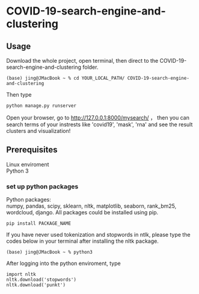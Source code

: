 # COVID-19-search-engine-and-clustering

## Usage
Download the whole project, open terminal, then direct to the COVID-19-search-engine-and-clustering folder.
```
(base) jing@JMacBook ~ % cd YOUR_LOCAL_PATH/ COVID-19-search-engine-and-clustering
```
Then type 
```
python manage.py runserver
```
Open your browser, go to http://127.0.0.1:8000/mysearch/ ， then you can search terms of your instrests like 'covid19', 'mask', 'rna' and see the result clusters and visualization!

## Prerequisites
Linux enviroment  
Python 3

### set up python packages
Python packages:  
numpy, pandas, scipy, sklearn, nltk, matplotlib, seaborn, rank_bm25, wordcloud, django. All packages could be installed using pip.
```
pip install PACKAGE_NAME
```
If you have never used tokenization and stopwords in ntlk, please type the codes below in your terminal after installing the nltk package.
```
(base) jing@JMacBook ~ % python3
```
After logging into the python enviroment, type
```
import nltk
nltk.download('stopwords')
nltk.download('punkt')
```
